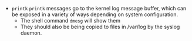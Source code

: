 - `printk`
  `printk` messages go to the kernel log message buffer, which can be exposed in a variety of ways depending on system configuration.  
  - The shell command `dmesg` will show them  
  - They should also be being copied to files in /var/log by the syslog daemon.  
